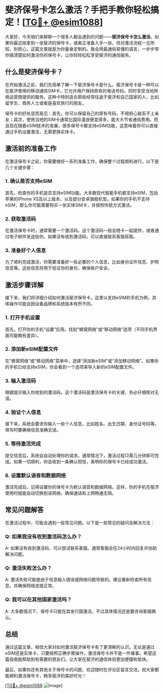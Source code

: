 # 斐济保号卡怎么激活？手把手教你轻松搞定！[[TG💪+ @esim1088](https://t.me/s/esim1088)]

大家好，今天咱们来聊聊一个很多人都会遇到的问题——**斐济保号卡怎么激活**。如果你最近刚拿到一张斐济的保号卡，或者正准备入手一张，但对激活流程一无所知，别担心，这篇文章就是为你量身定制的。我会用最通俗易懂的语言，一步步带你搞清楚如何激活你的保号卡，让你轻轻松松享受斐济的通信服务。

## 什么是斐济保号卡？

在开始激活之前，我们先简单了解一下斐济保号卡是什么。斐济保号卡是一种可以在斐济使用的移动通信SIM卡，它允许用户保持原有的电话号码，同时享受当地网络运营商提供的服务。这种卡特别适合那些经常往返于斐济和自己国家的人，比如留学生、商务人士或者是喜欢旅行的朋友。

保号卡的好处显而易见：首先，你可以保留自己的原有号码，不用担心联系不上亲友；其次，使用当地的SIM卡通常比国际漫游便宜得多，能大大节省通信费用。而且现在随着eSIM技术的发展，很多保号卡都支持eSIM功能，这意味着你可以直接通过手机设置激活，无需更换实体卡。

## 激活前的准备工作

在激活保号卡之前，你需要做好一系列准备工作，确保整个过程顺利进行。以下是几个关键步骤：

### 1. 确认是否支持eSIM

首先，检查你的手机是否支持eSIM功能。大多数现代智能手机都支持eSIM，包括苹果的iPhone XS及以上版本，以及部分安卓旗舰机型。如果你的手机不支持eSIM，那么你可能需要购买一张实体SIM卡，并按照传统方式激活。

### 2. 获取激活码

在激活保号卡时，通常需要一个激活码。这个激活码一般会随卡一起提供，或者通过电子邮件发送给你。如果没有收到激活码，可以直接联系客服获取。

### 3. 准备好个人信息

为了顺利完成激活，你需要准备好一些必要的个人信息，比如身份证件信息、护照信息等。这些信息将用于验证你的身份，确保账户安全。

## 激活步骤详解

接下来，我们将详细介绍如何激活斐济保号卡。这里以支持eSIM的手机为例，具体操作可能会因设备品牌和系统版本有所不同。

### 1. 打开手机设置

首先，打开你的手机“设置”应用。找到“蜂窝网络”或“移动网络”选项（不同手机界面可能略有差异）。

### 2. 添加新eSIM配置文件

在“蜂窝网络”或“移动网络”菜单中，选择“添加新eSIM”或“添加移动网络”。如果你的手机已经支持eSIM，你会看到一个选项来导入新的eSIM配置文件。

### 3. 输入激活码

根据提示输入你收到的激活码。这个激活码是激活保号卡的关键，务必仔细核对无误。

### 4. 验证个人信息

接下来，系统会要求你输入一些个人信息，比如姓名、出生日期、身份证号码等。填写时要确保信息准确无误。

### 5. 等待激活完成

提交信息后，系统会自动处理你的请求。通常情况下，激活过程只需几分钟即可完成。如果一切顺利，你会收到一条确认短信，表明你的保号卡已经成功激活。

### 6. 设置默认语音和数据网络

激活完成后，记得设置你的保号卡为默认语音和数据网络。这样，你的手机在斐济使用时就能自动切换到该网络，确保通话和上网畅通无阻。

## 常见问题解答

在激活过程中，可能会遇到一些常见问题。以下是一些常见的疑问及解决方法：

### Q: 如果我没有收到激活码怎么办？

A: 如果没有收到激活码，可以尝试联系客服。通常客服会在24小时内回复并协助解决问题。

### Q: 激活失败怎么办？

A: 激活失败可能是由于信息输入错误或网络问题导致的。建议重新检查所有信息，并确保网络连接正常。

### Q: 我可以在其他国家激活吗？

A: 大多数情况下，保号卡只能在其发行国激活。不过具体情况还是要咨询客服确认。

## 总结

通过这篇文章，相信大家对如何激活斐济保号卡有了更清晰的认识。无论是通过eSIM还是实体卡，只要按照正确步骤操作，激活保号卡并不是一件难事。希望这篇指南能帮助到有需要的朋友们，让大家在斐济的通信体验更加便捷和愉快。

最后，如果你还有其他关于保号卡的问题，欢迎随时在评论区留言交流。祝大家都能顺利激活保号卡，畅享斐济的美好时光！

[[TG💪+ @esim1088](https://t.me/s/esim1088) ![Image](https://i.postimg.cc/4NQfJmqS/Snipaste-2025-05-13-00-14-12.png)]